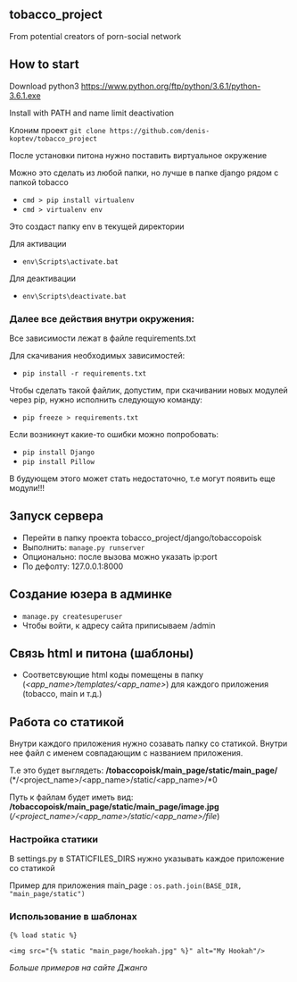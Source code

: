 ## tobacco_project

From potential creators of porn-social network


## How to start

Download python3 https://www.python.org/ftp/python/3.6.1/python-3.6.1.exe

Install with PATH and name limit deactivation

Клоним проект
`git clone https://github.com/denis-koptev/tobacco_project`

После установки питона нужно поставить виртуальное окружение

Можно это сделать из любой папки, но лучше в папке django рядом с папкой tobacco
* `cmd > pip install virtualenv`
* `cmd > virtualenv env`

Это создаст папку env в текущей директории

Для активации 	
* `env\Scripts\activate.bat`

Для деактивации 
* `env\Scripts\deactivate.bat`

### Далее все действия внутри окружения:

Все зависимости лежат в файле requirements.txt

Для скачивания необходимых зависимостей:
* `pip install -r requirements.txt`
	
Чтобы сделать такой файлик, допустим, при скачивании новых модулей через pip, нужно исполнить следующую команду:
* `pip freeze > requirements.txt`

Если возникнут какие-то ошибки можно попробовать:
* `pip install Django`
* `pip install Pillow`

В будующем этого может стать недостаточно, т.е могут появить еще модули!!!

## Запуск сервера

* Перейти в папку проекта tobacco_project/django/tobaccopoisk
* Выполнить: `manage.py runserver`
* Опционально: после вызова можно указать ip:port
* По дефолту: 127.0.0.1:8000

## Создание юзера в админке

* `manage.py createsuperuser`
* Чтобы войти, к адресу сайта приписываем /admin

## Связь html и питона (шаблоны)

* Соответсвующие html коды помещены в папку
(*<app_name>/templates/<app_name>*) для каждого приложения (tobacco, main и т.д.)

## Работа со статикой
Внутри каждого приложения нужно созавать папку со статикой. Внутри нее файл с именем совпадающим с названием приложения.

Т.е это будет выглядеть: **/tobaccopoisk/main_page/static/main_page/** 
(*/<project_name>/<app_name>/static/<app_name>/*0

Путь к файлам будет иметь вид: **/tobaccopoisk/main_page/static/main_page/image.jpg** 
(*/<project_name>/<app_name>/static/<app_name>/file*)

### Настройка статики

В settings.py в STATICFILES_DIRS нужно указывать каждое приложение со статикой

Пример для приложения main_page : `os.path.join(BASE_DIR, "main_page/static")`
### Использование в шаблонах
`{% load static %}`

`<img src="{% static "main_page/hookah.jpg" %}" alt="My Hookah"/>`

*Больше примеров на сайте Джанго*
